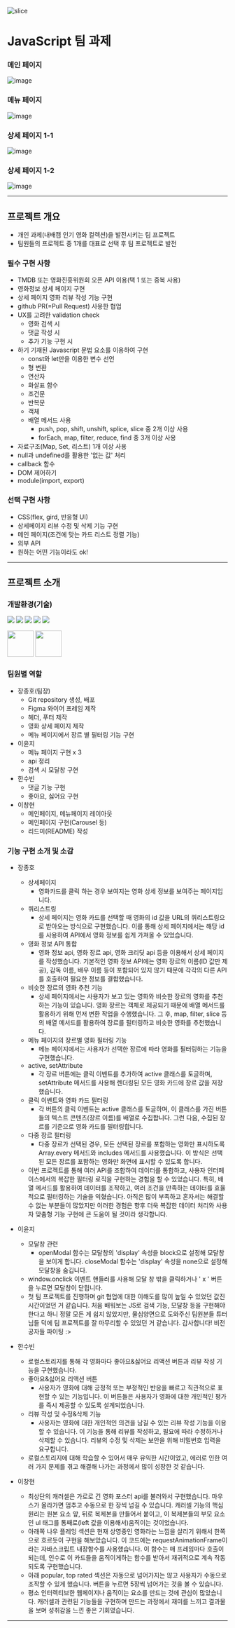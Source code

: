 ![slice](https://capsule-render.vercel.app/api?type=slice&color=000&height=200&text=JavaScript&fontAlign=75&rotate=13&fontAlignY=25&desc=&descAlign=70.&descAlignY=44&fontColor=f9c427)

# JavaScript 팀 과제

### 메인 페이지

![image](https://github.com/user-attachments/assets/a8365982-959a-4ba6-b6d1-a85c732cff1e)

### 메뉴 페이지

![image](https://github.com/user-attachments/assets/f5ec15d6-da6f-4060-92e7-f51ff6eadf85)

### 상세 페이지 1-1

![image](https://github.com/user-attachments/assets/4e8a841e-47fe-4602-be37-56608fe86c39)

### 상세 페이지 1-2

![image](https://github.com/user-attachments/assets/28df7e01-9e42-4100-8ed1-6c791c6daa9e)

---

## 프로젝트 개요

- 개인 과제(내배캠 인기 영화 컬렉션)을 발전시키는 팀 프로젝트
- 팀원들의 프로젝트 중 1개를 대표로 선택 후 팀 프로젝트로 발전

### 필수 구현 사항

- TMDB 또는 영화진흥위원회 오픈 API 이용(택 1 또는 중복 사용)
- 영화정보 상세 페이지 구현
- 상세 페이지 영화 리뷰 작성 기능 구현
- github PR(=Pull Request) 사용한 협업
- UX를 고려한 validation check
  - 영화 검색 시
  - 댓글 작성 시
  - 추가 기능 구현 시
- 하기 기재된 Javascript 문법 요소를 이용하여 구현
  - const와 let만을 이용한 변수 선언
  - 형 변환
  - 연산자
  - 화살표 함수
  - 조건문
  - 반복문
  - 객체
  - 배열 메서드 사용
    - push, pop, shift, unshift, splice, slice 중 2개 이상 사용
    - forEach, map, filter, reduce, find 중 3개 이상 사용
- 자료구조(Map, Set, 리스트) 1개 이상 사용
- null과 undefined를 활용한 '없는 값' 처리
- callback 함수
- DOM 제어하기
- module(import, export)

### 선택 구현 사항

- CSS(flex, gird, 반응형 UI)
- 상세페이지 리뷰 수정 및 삭제 기능 구현
- 메인 페이지(조건에 맞는 카드 리스트 정렬 기능)
- 외부 API
- 원하는 어떤 기능이라도 ok!

---

## 프로젝트 소개

### 개발환경(기술)

<img src="https://img.shields.io/badge/html5-E34F26?style=for-the-badge&logo=html5&logoColor=white"> <img src="https://img.shields.io/badge/css3-1572B6?style=for-the-badge&logo=css3&logoColor=white"> <img src="https://img.shields.io/badge/javascript-F7DF1E?style=for-the-badge&logo=javascript&logoColor=white"> <img src="https://img.shields.io/badge/git-F05032?style=for-the-badge&logo=git&logoColor=white"> <img src="https://img.shields.io/badge/github-181717?style=for-the-badge&logo=github&logoColor=white">

<img src="https://encrypted-tbn0.gstatic.com/images?q=tbn:ANd9GcSyr_YI8S4bax2nzVnRUnl51NO6aX1aYNvmK0RMCop_R4D_AG-yFiuBw6V3YNVlfOa0Opk&usqp=CAU" width="60" height="60"> <img src="https://camo.githubusercontent.com/9e30e8175154be99e32777c31d5854a0bab39e1caf6e3fa1ef6495d27366fc6f/68747470733a2f2f63646e2e69636f6e2d69636f6e732e636f6d2f69636f6e73322f323130372f504e472f3531322f66696c655f747970655f7673636f64655f69636f6e5f3133303038342e706e67" width="60" height="60">

### 팀원별 역할

- 장종호(팀장)
  - Git repository 생성, 배포
  - Figma 와이어 프레임 제작
  - 헤더, 푸터 제작
  - 영화 상세 페이지 제작
  - 메뉴 페이지에서 장르 별 필터링 기능 구현
- 이윤지
  - 메뉴 페이지 구현 x 3
  - api 정리
  - 검색 시 모달창 구현
- 한수빈
  - 댓글 기능 구현
  - 좋아요, 싫어요 구현
- 이창현
  - 메인페이지, 메뉴페이지 레이아웃
  - 메인페이지 구현(Carousel 등)
  - 리드미(README) 작성

### 기능 구현 소개 및 소감

- 장종호

  - 상세페이지
    - 영화카드를 클릭 하는 경우 보여지는 영화 상세 정보를 보여주는 페이지입니다.
  - 쿼리스트링
    - 상세 페이지는 영화 카드를 선택할 때 영화의 id 값을 URL의 쿼리스트링으로 받아오는 방식으로 구현했습니다. 이를 통해 상세 페이지에서는 해당 id를 사용하여 API에서 영화 정보를 쉽게 가져올 수 있었습니다.
  - 영화 정보 API 통합
    - 영화 정보 api, 영화 장르 api, 영화 크리딧 api 등을 이용해서 상세 페이지를 작성했습니다. 기본적인 영화 정보 API에는 영화 장르의 이름(ID 값만 제공), 감독 이름, 배우 이름 등이 포함되어 있지 않기 때문에 각각의 다른 API를 호출하여 필요한 정보를 결합했습니다.
  - 비슷한 장르의 영화 추천 기능
    - 상세 페이지에서는 사용자가 보고 있는 영화와 비슷한 장르의 영화를 추천하는 기능이 있습니다. 영화 장르는 객체로 제공되기 때문에 배열 메서드를 활용하기 위해 먼저 변환 작업을 수행했습니다. 그 후, map, filter, slice 등의 배열 메서드를 활용하여 장르를 필터링하고 비슷한 영화를 추천했습니다.
  - 메뉴 페이지의 장르별 영화 필터링 기능
    - 메뉴 페이지에서는 사용자가 선택한 장르에 따라 영화를 필터링하는 기능을 구현했습니다.
  - active, setAttribute
    - 각 장르 버튼에는 클릭 이벤트를 추가하여 active 클래스를 토글하며, setAttribute 메서드를 사용해 렌더링된 모든 영화 카드에 장르 값을 저장했습니다.
  - 클릭 이벤트와 영화 카드 필터링
    - 각 버튼의 클릭 이벤트는 active 클래스를 토글하며, 이 클래스를 가진 버튼들의 텍스트 콘텐츠(장르 이름)를 배열로 수집합니다. 그런 다음, 수집된 장르를 기준으로 영화 카드를 필터링합니다.
  - 다중 장르 필터링
    - 다중 장르가 선택된 경우, 모든 선택된 장르를 포함하는 영화만 표시하도록 Array.every 메서드와 includes 메서드를 사용했습니다. 이 방식은 선택된 모든 장르를 포함하는 영화만 화면에 표시할 수 있도록 합니다.
  - 이번 프로젝트를 통해 여러 API를 조합하여 데이터를 통합하고, 사용자 인터페이스에서의 복잡한 필터링 로직을 구현하는 경험을 할 수 있었습니다. 특히, 배열 메서드를 활용하여 데이터를 조작하고, 여러 조건을 만족하는 데이터를 효율적으로 필터링하는 기술을 익혔습니다. 아직은 많이 부족하고 혼자서는 해결할 수 없는 부분들이 많았지만 이러한 경험은 향후 더욱 복잡한 데이터 처리와 사용자 맞춤형 기능 구현에 큰 도움이 될 것이라 생각합니다.

- 이윤지
  - 모달창 관련
    - openModal 함수는 모달창의 'display' 속성을 block으로 설정해 모달창을 보이게 합니다.
      closeModal 함수는 'display' 속성을 none으로 설정해 모달창을 숨깁니다.
  - window.onclick 이벤트 핸들러를 사용해 모달 창 밖을 클릭하거나 ' x ' 버튼을 누르면
    모달창이 닫힙니다.
  - 첫 팀 프로젝트를 진행하며 git 협업에 대한 이해도를 많이 높일 수 있었던 값진 시간이었던 거 같습니다.
    처음 배워보는 JS로 검색 기능, 모달창 등을 구현해야 한다고 하니 정말 모든 게 쉽지 않았지만, 물심양면으로 도와주신 팀원분들 튜터님들 덕에 팀 프로젝트를 잘 마무리할 수 있었던 거 같습니다. 감사합니다! 비전공자들 파이팅 :>
- 한수빈

  - 로컬스토리지를 통해 각 영화마다 좋아요&싫어요 리액션 버튼과 리뷰 작성 기능을 구현했습니다.
  - 좋아요&싫어요 리액션 버튼
    - 사용자가 영화에 대해 긍정적 또는 부정적인 반응을 빠르고 직관적으로 표현할 수 있는 기능입니다. 이 버튼들은 사용자가 영화에 대한 개인적인 평가를 즉시 제공할 수 있도록 설계되었습니다.
  - 리뷰 작성 및 수정&삭제 기능
    - 사용자는 영화에 대한 개인적인 의견을 남길 수 있는 리뷰 작성 기능을 이용할 수 있습니다. 이 기능을 통해 리뷰를 작성하고, 필요에 따라 수정하거나 삭제할 수 있습니다. 리뷰의 수정 및 삭제는 보안을 위해 비밀번호 입력을 요구합니다.
  - 로컬스토리지에 대해 학습할 수 있어서 매우 유익한 시간이었고, 에러로 인한 여러 가지 문제를 겪고 해결해 나가는 과정에서 많이 성장한 것 같습니다.

- 이창현
  - 최상단의 캐러셀은 가로로 긴 영화 포스터 api를 불러와서 구현했습니다. 마우스가 올라가면 멈추고 수동으로 한 장씩 넘길 수 있습니다. 캐러셀 기능의 핵심 원리는 원본 요소 앞, 뒤로 복제본을 만들어서 붙이고, 이 복제본들의 부모 요소인 ul 태그를 통째로(left 값을 이용해서)움직이는 것이었습니다.
  - 아래쪽 나우 플레잉 섹션은 현재 상영중인 영화라는 느낌을 살리기 위해서 한쪽으로 흐르듯이 구현을 해보았습니다. 이 코드에는 requestAnimationFrame이라는 자바스크립트 내장함수를 사용했습니다. 이 함수는 매 프레임마다 호출이 되는데, 인수로 이 카드들을 움직이게하는 함수를 받아서 재귀적으로 계속 작동되도록 구현했습니다.
  - 아래 popular, top rated 섹션은 자동으로 넘어가지는 않고 사용자가 수동으로 조작할 수 있게 했습니다. 버튼을 누르면 5장씩 넘어가는 것을 볼 수 있습니다.
  - 평소 인터렉티브한 웹페이지나 움직이는 요소를 만드는 것에 관심이 많았습니다. 캐러셀과 관련된 기능들을 구현하며 만드는 과정에서 재미를 느끼고 결과물을 보며 성취감을 느낀 좋은 기회였습니다.

---
